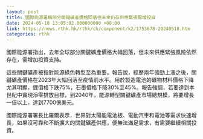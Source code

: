 ```yaml
---
layout: post
title: 國際能源署稱部分關鍵礦產價格回落但未來仍存供應緊張需增投資
date: 2024-05-18 13:05:02.000000000 +08:00
link: https://news.rthk.hk/rthk/ch/component/k2/1753678-20240518.htm
categories: rthk
---
```


國際能源署指出，去年全球部分關鍵礦產價格大幅回落，但未來供應緊張風險依然存在，需增加投資支持。

這些關鍵礦產被指對能源綠色轉型至為重要。報告說，經歷兩年強勁上漲之後，關鍵礦產價格在2023年大幅回落至疫情前水平。用於製造電池的礦物材料價格下降尤其明顯，鋰價格下跌75%，石墨價格下降30%至45%。報告強調，若要達到本世紀中實現淨零排放目標，到2040年，能源轉型關鍵礦產市場總規模，將要增長一倍以上，達到7700億美元。

國際能源署署長比羅爾表示，世界對太陽能電池板、電動汽車和電池等需求快速增長，如果沒可靠和不斷擴大的關鍵礦產供應，便無法滿足需求，有需要繼續相關投資。
